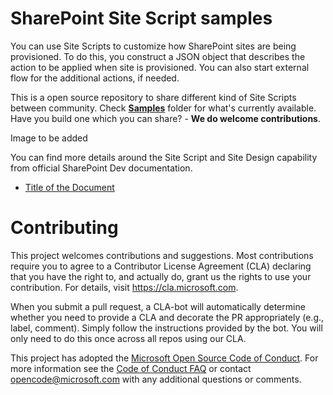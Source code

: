 # SharePoint Site Script samples

You can use Site Scripts to customize how SharePoint sites are being provisioned. To do this, you construct a JSON object that describes the action to be applied when site is provisioned. You can also start external flow for the additional actions, if needed.

This is a open source repository to share different kind of Site Scripts between community. Check [**Samples**](./samples) folder for what's currently available. Have you build one which you can share? - **We do welcome contributions**.

Image to be added

You can find more details around the Site Script and Site Design capability from official SharePoint Dev documentation. 

- [Title of the Document](#)

# Contributing

This project welcomes contributions and suggestions.  Most contributions require you to agree to a
Contributor License Agreement (CLA) declaring that you have the right to, and actually do, grant us
the rights to use your contribution. For details, visit https://cla.microsoft.com.

When you submit a pull request, a CLA-bot will automatically determine whether you need to provide
a CLA and decorate the PR appropriately (e.g., label, comment). Simply follow the instructions
provided by the bot. You will only need to do this once across all repos using our CLA.

This project has adopted the [Microsoft Open Source Code of Conduct](https://opensource.microsoft.com/codeofconduct/).
For more information see the [Code of Conduct FAQ](https://opensource.microsoft.com/codeofconduct/faq/) or
contact [opencode@microsoft.com](mailto:opencode@microsoft.com) with any additional questions or comments.
